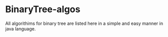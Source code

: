 # BinaryTree-algos
All algorithims for binary tree are listed here in a simple and easy manner in java language.

